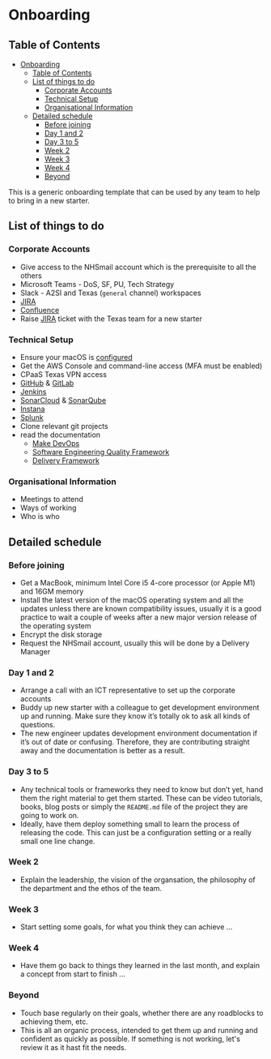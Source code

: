 # Onboarding

## Table of Contents

- [Onboarding](#onboarding)
  - [Table of Contents](#table-of-contents)
  - [List of things to do](#list-of-things-to-do)
    - [Corporate Accounts](#corporate-accounts)
    - [Technical Setup](#technical-setup)
    - [Organisational Information](#organisational-information)
  - [Detailed schedule](#detailed-schedule)
    - [Before joining](#before-joining)
    - [Day 1 and 2](#day-1-and-2)
    - [Day 3 to 5](#day-3-to-5)
    - [Week 2](#week-2)
    - [Week 3](#week-3)
    - [Week 4](#week-4)
    - [Beyond](#beyond)

This is a generic onboarding template that can be used by any team to help to bring in a new starter.

## List of things to do

### Corporate Accounts

- Give access to the NHSmail account which is the prerequisite to all the others
- Microsoft Teams - DoS, SF, PU, Tech Strategy
- Slack - A2SI and Texas (`general` channel) workspaces
- [JIRA](https://nhsd-jira.digital.nhs.uk/)
- [Confluence](https://nhsd-confluence.digital.nhs.uk/)
- Raise [JIRA](https://nhsd-jira.digital.nhs.uk/secure/RapidBoard.jspa?rapidView=1875) ticket with the Texas team for a new starter

### Technical Setup

- Ensure your macOS is [configured](https://github.com/nhsd-exeter/make-devops/blob/master/build/automation/lib/macos/README.md)
- Get the AWS Console and command-line access (MFA must be enabled)
- CPaaS Texas VPN access
- [GitHub](https://github.com/nhsd-exeter) & [GitLab](https://gitlab.mgmt.texasplatform.uk/)
- [Jenkins](https://jenkins.mgmt.texasplatform.uk/)
- [SonarCloud](https://sonarcloud.io/organizations/nhsd-exeter/) & [SonarQube](https://sonarqube.mgmt.texasplatform.uk/)
- [Instana](https://instana-server.mgmt.texasplatform.uk/)
- [Splunk](https://nhsdigital.splunkcloud.com/)
- Clone relevant git projects
- read the documentation
  - [Make DevOps](https://github.com/nhsd-exeter/make-devops)
  - [Software Engineering Quality Framework](https://github.com/NHSDigital/software-engineering-quality-framework)
  - [Delivery Framework](https://github.com/robdale/delivery-framework)

### Organisational Information

- Meetings to attend
- Ways of working
- Who is who

## Detailed schedule

### Before joining

- Get a MacBook, minimum Intel Core i5 4-core processor (or Apple M1) and 16GM memory
- Install the latest version of the macOS operating system and all the updates unless there are known compatibility issues, usually it is a good practice to wait a couple of weeks after a new major version release of the operating system
- Encrypt the disk storage
- Request the NHSmail account, usually this will be done by a Delivery Manager

### Day 1 and 2

- Arrange a call with an ICT representative to set up the corporate accounts
- Buddy up new starter with a colleague to get development environment up and running. Make sure they know it’s totally ok to ask all kinds of questions.
- The new engineer updates development environment documentation if it’s out of date or confusing. Therefore, they are contributing straight away and the documentation is better as a result.

### Day 3 to 5

- Any technical tools or frameworks they need to know but don’t yet, hand them the right material to get them started. These can be video tutorials, books, blog posts or simply the `README.md` file of the project they are going to work on.
- Ideally, have them deploy something small to learn the process of releasing the code. This can just be a configuration setting or a really small one line change.

### Week 2

- Explain the leadership, the vision of the organsation, the philosophy of the department and the ethos of the team.

### Week 3

- Start setting some goals, for what you think they can achieve ...

### Week 4

- Have them go back to things they learned in the last month, and explain a concept from start to finish ...

### Beyond

- Touch base regularly on their goals, whether there are any roadblocks to achieving them, etc.
- This is all an organic process, intended to get them up and running and confident as quickly as possible. If something is not working, let's review it as it hast fit the needs.

